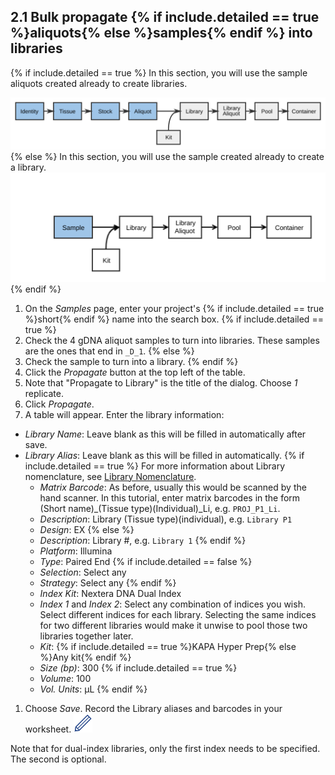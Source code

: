 ## 2.1 Bulk propagate {% if include.detailed == true %}aliquots{% else %}samples{% endif %} into libraries

{% if include.detailed == true %}
In this section, you will use the sample aliquots created already to create libraries.

<img src="pics/flow-aliquot.svg"/>
{% else %}
In this section, you will use the sample created already to create a library.

<img src="pics/plain-flow-aliquot.svg"/>
{% endif %}

1. On the _Samples_ page, enter your project's {% if include.detailed == true %}short{% endif %} name into the search box.
{% if include.detailed == true %}
1. Check the 4 gDNA aliquot samples to turn into libraries. These samples are the
ones that end in `_D_1`.
{% else %}
1. Check the sample to turn into a library.
{% endif %}
1. Click the _Propagate_ button at the top left of the table.
1. Note that "Propagate to Library" is the title of the dialog. Choose _1_ replicate.
1. Click _Propagate_.
1. A table will appear. Enter the library information:
  * _Library Name_: Leave blank as this will be filled in automatically after save.
  * _Library Alias_: Leave blank as this will be filled in automatically.
{% if include.detailed == true %}
        For more information about Library nomenclature, see
        <a href="https://wiki.oicr.on.ca/display/MCPHERSON/LIMS+Guidelines#LIMSGuidelines-LibraryNomenclature" 
        target="_new">Library Nomenclature</a>.
    * _Matrix Barcode_: As before, usually this would be scanned by the hand
      scanner. In this tutorial, enter matrix barcodes in the form
      (Short name)_(Tissue type)(Individual)_Li, e.g. `PROJ_P1_Li`.
    * _Description_: Library (Tissue type)(individual), e.g. `Library P1`
    * _Design_: EX
{% else %}
    * _Description_: Library #, e.g. `Library 1`
{% endif %}
    * _Platform_: Illumina
    * _Type_: Paired End
{% if include.detailed == false %}
    * _Selection_: Select any
    * _Strategy_: Select any
{% endif %}
    * _Index Kit_: Nextera DNA Dual Index
    * _Index 1_ and _Index 2_: Select any combination of indices you wish.
      Select different indices for each library. Selecting the same indices for two
      different libraries would make it unwise to pool those two libraries
      together later.
    * _Kit_: {% if include.detailed == true %}KAPA Hyper Prep{% else %}Any kit{% endif %}
    * _Size (bp)_: 300
{% if include.detailed == true %}
    * _Volume_: 100
    * _Vol. Units_: µL
{% endif %}
1. Choose _Save_. Record the Library aliases and barcodes in your worksheet. <img src="pics/blue_pencil.png">

Note that for dual-index libraries, only the first index needs to be 
specified. The second is optional.
